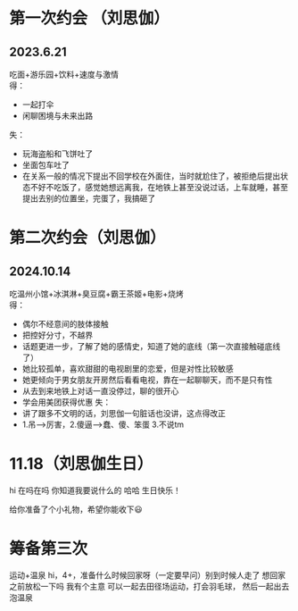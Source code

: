 # 第一次约会 （刘思伽）
2023.6.21 
--
吃面+游乐园+饮料+速度与激情<br>
得：
* 一起打伞
* 闲聊困境与未来出路

失：
* 玩海盗船和飞饼吐了
* 坐面包车吐了
* 在关系一般的情况下提出不回学校在外面住，当时就尬住了，被拒绝后提出状态不好不吃饭了，感觉她想远离我，在地铁上甚至没说过话，上车就睡，甚至提出去别的位置坐，完蛋了，我搞砸了

# 第二次约会（刘思伽）
2024.10.14
--

吃温州小馆+冰淇淋+臭豆腐+霸王茶姬+电影+烧烤<br>
得：
* 偶尔不经意间的肢体接触
* 把控好分寸，不越界
* 话题更进一步，了解了她的感情史，知道了她的底线（第一次直接触碰底线了）
* 她比较孤单，喜欢甜甜的电视剧里的恋爱，但是对性比较敏感
* 她更倾向于男女朋友开房然后看看电视，靠在一起聊聊天，而不是只有性
* 从去到来地铁上对话一直没停过，聊的很开心
* 学会用美团获得优惠
失：
* 讲了跟多不文明的话，刘思伽一句脏话也没讲，这点得改正
* 1.吊—>厉害，2.傻逼—>蠢、傻、笨蛋 3.不说tm

# 11.18（刘思伽生日）
hi 在吗在吗
你知道我要说什么的 哈哈
生日快乐！

给你准备了个小礼物，希望你能收下😃

# 筹备第三次
运动+温泉
hi，4+，准备什么时候回家呀（一定要早问）别到时候人走了
想回家之前放松一下吗
我有个主意
可以一起去田径场运动，打会羽毛球，
然后一起出去泡温泉

